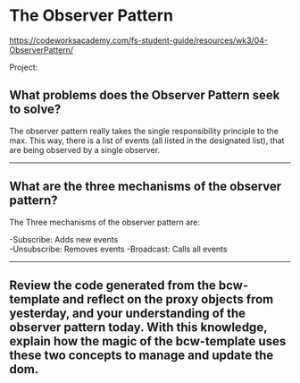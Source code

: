 # The Observer Pattern
https://codeworksacademy.com/fs-student-guide/resources/wk3/04-ObserverPattern/

Project: 

## What problems does the Observer Pattern seek to solve?

The observer pattern really takes the single responsibility principle to the max. This way, there is a list of events (all listed in the designated list), that are being observed by a single observer. 

---

## What are the three mechanisms of the observer pattern?

The Three mechanisms of the observer pattern are:

-Subscribe: Adds new events  
-Unsubscribe: Removes events
-Broadcast: Calls all events

---

## Review the code generated from the bcw-template and reflect on the proxy objects from yesterday, and your understanding of the observer pattern today. With this knowledge, explain how the magic of the bcw-template uses these two concepts to manage and update the dom.
